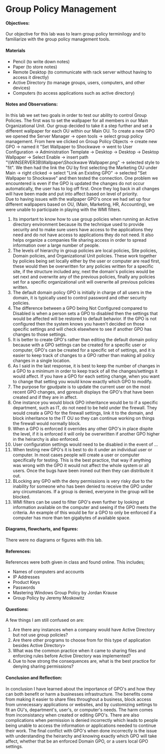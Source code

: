 <h1>Group Policy Management</h1>
  <h4>Objectives:</h4>
  <p>Our objective for this lab was to learn group policy terminilogy and to familiarize with the group policy management tools.
</p>
  <h4>Materials</h4> 
  <ul>
    <li>Pencil (to write down notes)</li>
    <li>Paper (to store notes)</li>
    <li>Remote Desktop (to communicate with rack server without having  to access it directly)</li>
    <li>Active Directory (to manage groups, users, computers, and other devices)
    <li>Computers (to access applications such as active directory)</li>
  </ul>
  <h4>Notes and Observations:</h4>
    <p>
    In this lab we set two goals in order to test our ability to control Group Policies. The first was to set the wallpaper for all members in our Main Organizational Unit. Our group decided to take it a step further and set a different wallpaper for each OU within our Main OU. To create a new GPO we opened the Server Manager -> open tools -> select group policy management. From here we clicked on Group Policy Objects -> create new GPO -> named it "Set Wallpaper to Shockwave -> went to User Configuration -> Administration Template -> Desktop -> Desktop -> Desktop Wallpaper -> Select Enable -> insert path "\\WINSERVER3B\Wallpaper\Shockwave Wallpaper.png" -> selected style to "fit". We then had the link the OU by first selecting the Marketing OU under Main -> right clicked -> select "Link an Existing GPO" -> selected "Set Wallpaper to Shockwave" and then tested the connection.  One problem we encountered is even if the GPO is updated the changes do not occur automatically, the user has to log off first. Once they log back in all changes will have been made and put into affect based on level of priority.<br>
    Due to having issues with the wallpaper GPO's once we had set up four different wallpapers based on OU, (Main, Marketing, HR, Accounting), we were unable to participate in playing with the WMI filters.
    </p>
    <ol>     
     <li> Its important to know how to use group policies when running an Active directory environment because its the technique used to provide security and to make sure users have access to the applications they need and do not have access to applications they do not need. It also helps organize a companies file sharing access in order to spread information over a large number of people.</li>
     <li> The levels of hierarchy in group policies are local policies, Site policies, Domain policies, and Organizational Unit policies. These work together by policies being set locally either by the user or computer are read first, these would then be overwritten for any policies written for a specific site, if the structure included any, next the domain's policies would be set next and overwrite any of the previous policies, finally any policies set for a specific organizational unit will overwrite all previous policies written.</li>
     <li> The default domain policy GPO is initially in charge of all users in the domain, it is typically used to control password and other security policies.</li>
     <li> The difference between a GPO being Not Configured compared to Disabled is when a person sets a GPO to disabled then the settings that would be affected will be restored to default behavior. If the GPO is not configured then the system knows you haven't decided on those specific settings and will check elsewhere to see if another GPO has changes to those settings.</li>
     <li> It is better to create GPO's rather than editing the default domain policy because with a GPO settings can be created for a specific user or computer, GPO's can be created for a specific set of settings, and it is easier to keep track of changes to a GPO rather than making all policy changes in a single location.</li>
     <li> As I said in the last response, it is best to keep the number of changes in a GPO to a minimum in order to keep track of all the changes/settings it would affect. If you have a GPO for each setting change, when you want to change that setting you would know exactly which GPO to modify.</li>
     <li> The purpose for gpudpate is to update the current user on the most recent GPO changes, and gpresult displays the GPO's that have been created and if they are in affect.</li>
     <li> One instance you would block GPO inheritance would be to if a specific department, such as IT, do not need to be held under the firewall. They would create a GPO for the firewall settings, link it to the domain, and block inheritance to the IT OU so they can continue working on things the firewall would normally block.</li>
     <li> When a GPO is enforced it overrides any other GPO's in place dispite the level, if it is enforced it will only be overwritten if another GPO higher in the heirarchy is also enforced.</li>
     <li> User configuration settings would need to be disabled in the event of ...</li>
     <li> When testing new GPO's it is best to do it under an individual user or computer. In most cases people will create a user or computer specifically for testing. This is the best practice, that way if anything was wrong with the GPO it would not affect the whole system or all users. Once the bugs have been ironed out then they can distribute it out.</li>
     <li> BLocking any GPO with the deny permissions is very risky due to the inability for someone who has been denied to receive the GPO under any circumstances. If a group is denied, everyone in the group will be blocked.</li>
     <li> WMI filters can be used to filter GPO's even further by looking at information available on the computer and seeing if the GPO meets the criteria. An example of this would be for a GPO to only be enforced if a computer has more than ten gigabytes of available space.</li>
    </ol>
  <h4>Diagrams, flowcharts, and figures:</h4>
  There were no diagrams or figures with this lab.
  <ul>
    
  </ul>
  <h4>References:</h4>
    References were both given in class and found online. This includes;
    <ul>
      <li> Names of computers and accounts</li>
      <li> IP Addresses</li>
      <li> Product Keys</li>
      <li> Passwords</li>
      <li> Mastering Windows Group Policy by Jordan Krause</li>
      <li> Group Policy by Jeremy Moskowitz</li>
    </ul>
  <h4>Questions:</h4>
  A few things I am still confused on are:
  <ol>
  <li> Are there any instances when a company would have Active Directory but not use group policies?</li>
  <li> Are there other programs to choose from for this type of application besides Active Directory></li>
  <li> What was the common practice when it came to sharing files and enforcing rules before Active Directory was implemented?</li>
  <li> Due to how strong the consequences are, what is the best practice for denying sharing permissions?</li>
  </ol>
  <h4>Conclusion and Reflection:</h4>
    <p>
    In conclusion I have learned about the importance of GPO's and how they can both benefit or harm a businesses infrastructure. The benefits come from making it easier to share files throughout a business, block access from unnecessary applications or websites, and by customizing settings to fit an OU's, department's, user's, or computer's needs. The harm comes from inconsistancy when created or editing GPO's. There are also complications when permission is denied incorrectly which leads to people being unable to access the information or applications needed to continue their work. The final conflict with GPO's when done incorrectly is the issue with understanding the heirarchy and knowing exactly which GPO will take affect, whether that be an enforced Domain GPO, or a users local GPO settings. 
    </p>
